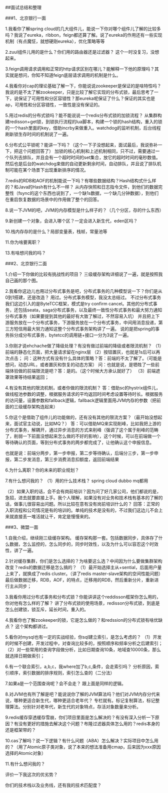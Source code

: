 
##面试总结和整理

###1、北京银行一面


1.我看你了解spring cloud的几大组件儿，能说一下你对哪个组件儿了解的比较多吗？我说了eureka，ribbon，feign都还算了解。说了eureka的作用还有一些实现机制（有点魔怔，就想硬刚eureka），优化策略等等

2.zuul组件儿用的是什么？你们用的路由器还是过滤器？
这个一时没复习，没想起来。

3.feign调用请求调用和正常的http请求区别在哪儿？能解释一下他的原理吗？其实就是想问，你知不知道feign底层请求调用的机制是什么。

4.我看你对cap的理论基础了解一下，你能说说zookeeper是保证的是啥特性吗？我说的是不太了解zookeeper，只是比较了解它实现的分布式锁，最后思考了一下，说保证了可用性和分区容错性？那eureka呢保证了什么？保证的其实也是ap，可用性和分区容错性，一致性是没有保证的。

5.用过redis的分布式锁吗？能不能说说一个redis分布式锁的加锁流程？
从集群构建redisson+get锁，到锁执行流程的lua脚本，构建一个锁的hash结构，重入的锁的一个hash里面的key，借助incrby来做重入。watchdog的监听机制，后台线程刷新锁生存时间的机制说了一遍。

6.分布式公平锁呢？能讲一下吗？（这个一下子没想起来，面试最后，我说弥补一下，把这个问题回答了）
加锁的核心机制和上述机制相同，只不过，需要通过一个队列去排队，并且会有一个超时时间的set集合，放它的超时时间的毫秒数值。然后也是后台的watchdog来做的自动更新剩余时间，自动排队，并且说了排队机制可能在某个场景下出现重新排序的情况。

7.redis的RDB和AOF的机制能说一下吗？有哪些数据结构？Hash结构式什么样的？和Java的Hash有什么不一样？
从内存快照和日志指令文件，到他们的数据完整性（fsync的这个东西也说到了，一个缺1s数据，一个缺几分钟数据），到他们在重启恢复数据的场景中的作用做了整个的回答。

8.说一下JVM的吧，JVM的内存模型是什么样子的？（几个分区，存的什么东西）

9.新创建一个对象，会进入哪个区？一定会进入新生代，eden区吗？

10.栈内存存的是什么？局部变量表，栈帧，常量池等

11.你为啥要离职？

13.有啥想问我的吗？

###2、北京银行二面

1.介绍一下你做的比较有挑战性的项目？
三级缓存架构详细说了一遍，就是按照我自己画的那个图。

2.我看你这边儿也用过分布式事务是吧，分布式事务的几种模型说一下？你们是从0到1搭建，还是改造？
用过。分布式事务模型，我没太总结过。
不过分布式事务我们这边引入的是ByteTCC框架，模式是try confirm cancel。其他的分布式事务，还包括seata，saga分布式事务，以及最终一致性分布式事务和最大努力通知分布式事务（如果要提到其他的最好有大致了解过，不然容易入坑）
并且把上下游服务放在一个分布式事务，下游服务放在一个分布式事务，中间用消息投递，第三方短信用最大努力通知这整个分布式事务架构讲了一遍。
说的是把spring的事务拆分成分布式事务，bytetcc的调用链+接口一分为3说了一遍。

3.你刚才说ehchache做了降级处理？有没有做过前端的降级或者限流机制？
（1）前端的静态化页面，把大量请求留在nginx层
（2）按钮置灰，也就是1s后可以再次点击；
问：这种方式有没有什么具体的策略？答：前端的不太了解了。（可能是想问，动态URL，或者置灰和恢复的动态方案）
问：也就是说，是牺牲了一些前端体验做的前端限流是吧？答：是的。（这个时候大方承认就好了）
（3）前端遮罩效果等待结果返回；

4.有没有其他的限流机制，或者你做的限流机制？
答：借助sc的hystrix组件儿，做线程池参数的调整，根据服务请求的平均返回时间考虑设置等待时长。根据服务的访问量，设置参数和fallback逻辑，fallback逻辑里面用JVM内存的参数（把前面的三级缓存架构连起来）

5.你这个是借助了组件儿的功能做的，还有没有其他的限流方案？（最开始没想起来，面试官主动说，比如MQ？）
答：可以借助MQ来实现削峰，比如我把上游的分布式事务，解耦开，通过异步消息的方式来削峰（强调了这个属于削峰的范畴了，削弱一下前面没想起来怎么做的不好的影响），这个时候，可以在前端做一个等待确认的页面，等到分布式事务的两步都完成了，让他确认这个申报信息。

也就是说：前端分两步，第一步申报，第二步等待确认，后端分三步，第一步申报，第二步发消息，第三步消费消息扣额度，返回前端结果

6.为什么离职？你的未来的职业规划？

7.有什么想问我的？
（1）用的什么技术栈？
spring cloud dubbo  mq都用

（2）如果入职的话，会不会有岗前培训？因为问了好几家公司，他们都说的是，急招，进去就要直接上手。我个人理解，如果没有对业务和技术栈有基本的了解的话，做事儿很容易出问题。所以比较在意有没有岗前培训什么的？
回答：正常的入职流程和公司情况是有的培训的。单纯的技术是没有的，不过我们这边儿不会上来就直接丢一堆活就让干，肯定是慢慢来的。

###3、微盟一面


1.自我介绍，继续刚三级缓存架构。
缓存架构那一套。包括数据同步，具体存了什么数据，怎么监控的，怎么同步的，同步时效性，以及为什么可以容忍这个时效性，讲了一遍。

2.针对缓存集群，你们是怎么选择的？为啥要这么选？中间因为什么要做集群架构改变？redis的数据迁移是怎么搞的？
（1）最开始选择主从+sential，后面用户量上来了，就换成了redis cluster。（讲了redis master-slave架构的空间性能问题）最后做数据迁移，RDB，AOF，的特点，迁移用的RDB，然后重新分片，重新进行主从同步；

3.我看你用过分布式事务和分布式锁？你能讲讲这个reddisson框架你怎么用的，你对他有怎么样的了解？
讲了分布式锁的使用场景，redisson分布式锁，到底是怎么创建锁，锁互斥，延长时间，重入的。

4.我看你也了解zookeeper的锁，它是怎么做的？和redssion的分布式锁有啥优缺点？
这个架构都讲过。

5.看你对mysql也有一定的实战经验，你sql建立索引，是怎么考虑的？
（1）开发的时候不创建，开发过程中，对查询比较多的，按照顺序和频率分析之后建索引；
（2）对一些常用的查询字段做分析，比如日期查询10条，地域查10000条，那么就选择日期做索引；

6.有一个联合索引，a,b,c，我where加了b,c,条件，会走索引吗？
分析原因，索引顺序，索引数据的排序规则，索引怎么查的（二分法）

7.如果a是一个范围查询呢？会不会走？
跟上面是同样的逻辑。

8.对JVM也有所了解是吧？能说说你了解的JVM算法吗？他们对JVM内存分代来说，哪种更适合新生代，哪种更适合老年代？
专栏就有。标记复制算法，标记整理算法。分别针对老年代，新生代的对象特点，存活对象数量来分析。

9.redis缓存穿透缓存雪崩，你们项目里面是怎么解决的？有没有深入分析一下原因？有没有更好的措施去解决这个问题？布隆过滤器具体怎么用的？redis本身的还是框架带的？

10.cas了解吗？说一下逻辑？有什么问题（ABA）怎么解决？实际项目中怎么用的？（用了Atomic原子类对象，说了本来的想法准备用cmap，后来因为xxx原因选择的Atomic对象）

11.有什么想问我的？

评价一下我这次的优劣势？

你们的技术栈以及业务线，还有我的技术匹配度？


###
###
###
###
###